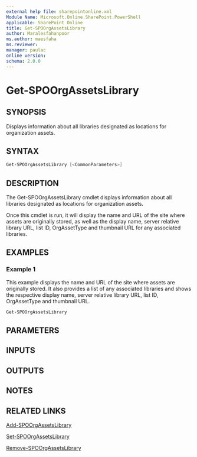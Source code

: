 ```yaml
---
external help file: sharepointonline.xml
Module Name: Microsoft.Online.SharePoint.PowerShell
applicable: SharePoint Online
title: Get-SPOOrgAssetsLibrary
author: Maralesfahanpoor
ms.author: maesfaha
ms.reviewer: 
manager: paulac
online version:
schema: 2.0.0
---
```


# Get-SPOOrgAssetsLibrary

## SYNOPSIS

Displays information about all libraries designated as locations for organization assets.

## SYNTAX

```powershell
Get-SPOOrgAssetsLibrary [<CommonParameters>]
```

## DESCRIPTION

The Get-SPOOrgAssetsLibrary cmdlet displays information about all libraries designated as locations for organization assets.

Once this cmdlet is run, it will display the name and URL of the site where assets are originally stored, as well as the display name, server relative library URL, list ID, OrgAssetType and thumbnail URL for any associated libraries.

## EXAMPLES

### Example 1

This example displays the name and URL of the site where assets are originally stored. It also provides a list of any associated libraries and shows the respective display name, server relative library URL, list ID, OrgAssetType and thumbnail URL.

```powershell
Get-SPOOrgAssetsLibrary
```

## PARAMETERS

## INPUTS

## OUTPUTS

## NOTES

## RELATED LINKS

[Add-SPOOrgAssetsLibrary](https://docs.microsoft.com/powershell/module/sharepoint-online/add-spoorgassetslibrary?view=sharepoint-ps)

[Set-SPOOrgAssetsLibrary](https://docs.microsoft.com/powershell/module/sharepoint-online/set-spoorgassetslibrary?view=sharepoint-ps)

[Remove-SPOOrgAssetsLibrary](https://docs.microsoft.com/powershell/module/sharepoint-online/remove-spoorgassetslibrary?view=sharepoint-ps)
